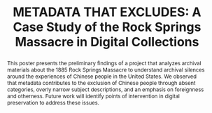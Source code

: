 ---
abstract: This poster presents the preliminary findings of a project that analyzes
  archival materials about the 1885 Rock Springs Massacre to understand archival silences
  around the experiences of Chinese people in the United States. We observed that
  metadata contributes to the exclusion of Chinese people through absent categories,
  overly narrow subject descriptions, and an emphasis on foreignness and otherness.
  Future work will identify points of intervention in digital preservation to address
  these issues.
creators:
- Han, Yingying
- Han, Ruohua
- Wickett, Karen M.
date: null
document_url: https://www.ideals.illinois.edu/items/128273/bitstreams/428911/data.pdf
grand_parent: iPRES
institutions: []
keywords:
- metadata
- digital collections
- archival silence
landing_page_url: https://hdl.handle.net/2142/121069
language: eng
layout: publication
license: CC-BY 4.0 International
notes_url: null
parent: iPRES 2023
presentation_url: null
size: null
source_name: iPRES
title: 'METADATA THAT EXCLUDES: A Case Study of the Rock Springs Massacre in Digital
  Collections'
type: unknown
year: 2023
---